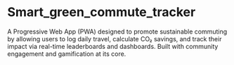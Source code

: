 # Smart_green_commute_tracker
A Progressive Web App (PWA) designed to promote sustainable commuting by allowing users to log daily travel, calculate CO₂ savings, and track their impact via real-time leaderboards and dashboards. Built with community engagement and gamification at its core.
